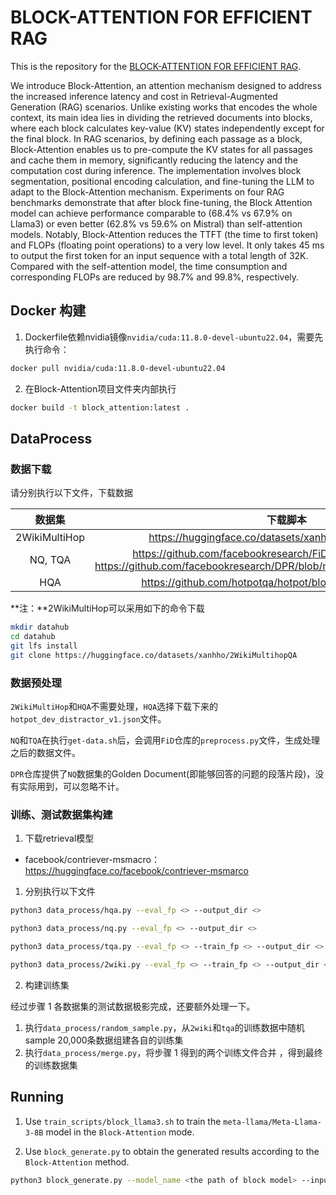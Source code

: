 # BLOCK-ATTENTION FOR EFFICIENT RAG

This is the repository for the [BLOCK-ATTENTION FOR EFFICIENT RAG](https://arxiv.org/abs/2409.15355).

We introduce Block-Attention, an attention mechanism designed to address the increased inference latency and cost in
Retrieval-Augmented Generation (RAG) scenarios. Unlike existing works that encodes the whole context, its main idea lies
in dividing the retrieved documents into blocks, where each block calculates key-value (KV) states independently except
for the final block. In RAG scenarios, by defining each passage as a block, Block-Attention enables us to pre-compute
the KV states for all passages and cache them in memory, significantly reducing the latency and the computation cost
during inference. The implementation involves block segmentation, positional encoding calculation, and fine-tuning the
LLM to adapt to the Block-Attention mechanism. Experiments on four RAG benchmarks demonstrate that after block
fine-tuning, the Block Attention model can achieve performance comparable to (68.4\% vs 67.9\% on Llama3) or even
better (62.8\% vs 59.6\% on Mistral) than self-attention models. Notably, Block-Attention reduces the TTFT (the time to
first token) and FLOPs (floating point operations) to a very low level. It only takes 45 ms to output the first token
for an input sequence with a total length of 32K. Compared with the self-attention model, the time consumption and
corresponding FLOPs are reduced by 98.7\% and 99.8\%, respectively.

## Docker 构建

1. Dockerfile依赖nvidia镜像`nvidia/cuda:11.8.0-devel-ubuntu22.04`，需要先执行命令：

```bash
docker pull nvidia/cuda:11.8.0-devel-ubuntu22.04
```

2. 在Block-Attention项目文件夹内部执行

```bash
docker build -t block_attention:latest . 
```

## DataProcess

### 数据下载

请分别执行以下文件，下载数据

|      数据集      |                                                                    下载脚本                                                                    |
|:-------------:|:------------------------------------------------------------------------------------------------------------------------------------------:|
| 2WikiMultiHop |                                           https://huggingface.co/datasets/xanhho/2WikiMultihopQA                                           |
|    NQ, TQA    | https://github.com/facebookresearch/FiD/blob/main/get-data.sh; https://github.com/facebookresearch/DPR/blob/main/dpr/data/download_data.py |
|      HQA      |                                         https://github.com/hotpotqa/hotpot/blob/master/download.sh                                         |

**注：**2WikiMultiHop可以采用如下的命令下载

```bash
mkdir datahub
cd datahub
git lfs install 
git clone https://huggingface.co/datasets/xanhho/2WikiMultihopQA
```

### 数据预处理

`2WikiMultiHop`和`HQA`不需要处理，`HQA`选择下载下来的`hotpot_dev_distractor_v1.json`文件。

`NQ`和`TQA`在执行`get-data.sh`后，会调用`FiD`仓库的`preprocess.py`文件，生成处理之后的数据文件。

`DPR`仓库提供了`NQ`数据集的Golden Document(即能够回答的问题的段落片段)，没有实际用到，可以忽略不计。

### 训练、测试数据集构建

1. 下载retrieval模型

- facebook/contriever-msmacro：https://huggingface.co/facebook/contriever-msmarco

1. 分别执行以下文件

```bash 
python3 data_process/hqa.py --eval_fp <> --output_dir <>

python3 data_process/nq.py --eval_fp <> --output_dir <>

python3 data_process/tqa.py --eval_fp <> --train_fp <> --output_dir <>

python3 data_process/2wiki.py --eval_fp <> --train_fp <> --output_dir <>
```

2. 构建训练集

经过步骤 1 各数据集的测试数据极影完成，还要额外处理一下。

1. 执行`data_process/random_sample.py`，从`2wiki`和`tqa`的训练数据中随机sample 20,000条数据组建各自的训练集
2. 执行`data_process/merge.py`，将步骤 1 得到的两个训练文件合并 ，得到最终的训练数据集


## Running

1. Use `train_scripts/block_llama3.sh` to train the `meta-llama/Meta-Llama-3-8B` model in the `Block-Attention` mode.

2. Use `block_generate.py` to obtain the generated results according to the `Block-Attention` method.

```bash
python3 block_generate.py --model_name <the path of block model> --input_file <a jsonline file and each line of JSON has "prompt" field>
```

